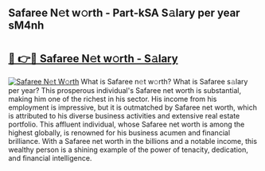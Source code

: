 ## Safaree N𝚎t w𝚘rth - Part-kSA S𝚊lary per year sM4nh

# <h2><a href="http://gc38y15.nevu.top/?p=Safaree">🔗 👉🔴 Safaree N𝚎t w𝚘rth - S𝚊lary</a></h2>

[![Safaree N𝚎t W𝚘rth](https://i.imgur.com/Oavwk0R.jpeg)](http://gc38y15.nevu.top/?p=Safaree)
What is Safaree n𝚎t w𝚘rth? What is Safaree s𝚊lary per year?
This prosperous individual's Safaree net worth is substantial, making him one of the richest in his sector. His income from his employment is impressive, but it is outmatched by Safaree net worth, which is attributed to his diverse business activities and extensive real estate portfolio. This affluent individual, whose Safaree net worth is among the highest globally, is renowned for his business acumen and financial brilliance. With a Safaree net worth in the billions and a notable income, this wealthy person is a shining example of the power of tenacity, dedication, and financial intelligence.
